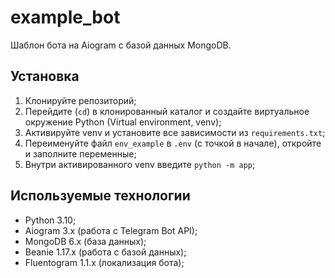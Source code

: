 # example_bot

Шаблон бота на Aiogram c базой данных MongoDB.

## Установка

1. Клонируйте репозиторий;
2. Перейдите (`cd`) в клонированный каталог и создайте виртуальное окружение Python (Virtual environment, venv);
3. Активируйте venv и установите все зависимости из `requirements.txt`;
4. Переименуйте файл `env_example` в `.env` (с точкой в начале), откройте и заполните переменные;
5. Внутри активированного venv введите `python -m app`;

## Используемые технологии

- Python 3.10;
- Aiogram 3.x (работа с Telegram Bot API);
- MongoDB 6.x (база данных);
- Beanie 1.17.x (работа с базой данных);
- Fluentogram 1.1.x (локализация бота);
